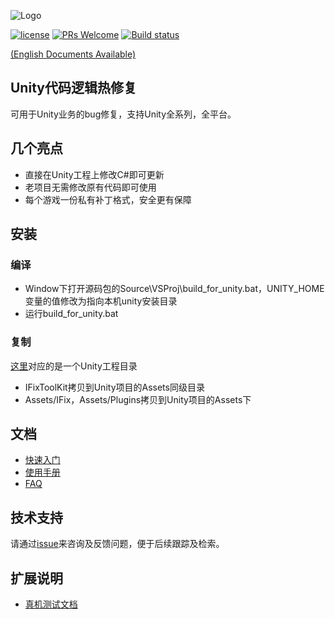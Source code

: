 ![Logo](./Pic/logo.png)

[![license](http://img.shields.io/badge/license-MIT-blue.svg)](https://github.com/Tencent/InjectFix/blob/master/LICENSE)
[![PRs Welcome](https://img.shields.io/badge/PRs-welcome-blue.svg)](https://github.com/Tencent/InjectFix/pulls)
[![Build status](https://travis-ci.org/Tencent/InjectFix.svg?branch=master)](https://travis-ci.org/Tencent/InjectFix)

[(English Documents Available)](README_en.md)

## Unity代码逻辑热修复

可用于Unity业务的bug修复，支持Unity全系列，全平台。

## 几个亮点

* 直接在Unity工程上修改C#即可更新
* 老项目无需修改原有代码即可使用
* 每个游戏一份私有补丁格式，安全更有保障


## 安装

### 编译

* Window下打开源码包的Source\VSProj\build_for_unity.bat，UNITY_HOME变量的值修改为指向本机unity安装目录
* 运行build_for_unity.bat

### 复制

[这里](./Source/UnityProj/)对应的是一个Unity工程目录

* IFixToolKit拷贝到Unity项目的Assets同级目录
* Assets/IFix，Assets/Plugins拷贝到Unity项目的Assets下

## 文档

* [快速入门](./Doc/quick_start.md)
* [使用手册](./Doc/user_manual.md)
* [FAQ](./Doc/faq.md)

## 技术支持

请通过[issue](https://github.com/Tencent/InjectFix/issues)来咨询及反馈问题，便于后续跟踪及检索。

## 扩展说明
* [真机测试文档](./README_ADD.md)


